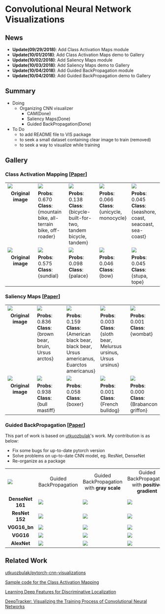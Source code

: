 # Convolutional Neural Network Visualizations

## News
- **Update(09/29/2018)**: Add Class Activation Maps module
- **Update(10/01/2018)**: Add Class Activation Maps demo to Gallery
- **Update(10/02/2018)**: Add Saliency Maps module
- **Update(10/03/2018)**: Add Saliency Maps demo to Gallery
- **Update(10/04/2018)**: Add Guided BackPropagation module
- **Update(10/04/2018)**: Add Guided BackPropagation demo to Gallery


## Summary
- Doing 
    - Organizing CNN visualizer
        + CAM(Done)
        + Saliency Maps(Done)
        + Guided BackPropagation(Done)
- To Do
    - to add README file to VIS package
    - to seek a small dataset containing clear image to train (removed)
    - to seek a way to visualize while training

## Gallery

### Class Activation Mapping  [[Paper](https://arxiv.org/pdf/1512.04150.pdf)]

<table border=0 >
    <tbody>
        <tr>
            <td width="20%" > <img src="https://github.com/sysu-zjw/XAI-Project/blob/master/images/ClassActivationMaps/bike_0.jpg"> </td>
            <td width="20%"> <img src="https://github.com/sysu-zjw/XAI-Project/blob/master/images/ClassActivationMaps/bike_1.jpg"> </td>
            <td width="20%"> <img src="https://github.com/sysu-zjw/XAI-Project/blob/master/images/ClassActivationMaps/bike_2.jpg"> </td>
            <td width="20%"> <img src="https://github.com/sysu-zjw/XAI-Project/blob/master/images/ClassActivationMaps/bike_3.jpg"> </td>
            <td width="20%"> <img src="https://github.com/sysu-zjw/XAI-Project/blob/master/images/ClassActivationMaps/bike_4.jpg"> </td>
        </tr>
         <tr>
            <td align="center" valign="top">  <b>Original image</b> </td>
            <td align="left" valign="top"> <b>Probs</b>: 0.670<br /> <b>Class</b>: {mountain bike, all-terrain bike, off-roader}
            <td align="left" valign="top"> <b>Probs</b>: 0.138<br /> <b>Class</b>: {bicycle-built-for-two, tandem bicycle, tandem}
            <td align="left" valign="top"> <b>Probs</b>: 0.066<br /> <b>Class</b>: {unicycle, monocycle}
            <td align="left" valign="top"> <b>Probs</b>: 0.045<br /> <b>Class</b>: {seashore, coast, seacoast, sea-coast}
        </tr>
        <tr>
            <td width="20%" > <img src="https://github.com/sysu-zjw/XAI-Project/blob/master/images/ClassActivationMaps/HKUST_0.jpg"> </td>
            <td width="20%"> <img src="https://github.com/sysu-zjw/XAI-Project/blob/master/images/ClassActivationMaps/HKUST_1.jpg"> </td>
            <td width="20%"> <img src="https://github.com/sysu-zjw/XAI-Project/blob/master/images/ClassActivationMaps/HKUST_2.jpg"> </td>
            <td width="20%"> <img src="https://github.com/sysu-zjw/XAI-Project/blob/master/images/ClassActivationMaps/HKUST_3.jpg"> </td>
            <td width="20%"> <img src="https://github.com/sysu-zjw/XAI-Project/blob/master/images/ClassActivationMaps/HKUST_4.jpg"> </td>
        </tr>
         <tr>
            <td align="center" valign="top">  <b>Original image</b> <br />  </td>
            <td align="left" valign="top"> <b>Probs</b>: 0.575<br /> <b>Class</b>: {sundial}
            <td align="left" valign="top"> <b>Probs</b>: 0.098<br /> <b>Class</b>: {palace}
            <td align="left" valign="top"> <b>Probs</b>: 0.046<br /> <b>Class</b>: {bow}
            <td align="left" valign="top"> <b>Probs</b>: 0.045<br /> <b>Class</b>: {stupa, tope}
        </tr>
    </tbody>
</table>

### Saliency Maps  [[Paper](https://arxiv.org/abs/1312.6034)]
<table border=0 >
    <tbody>
        <tr>
            <td width="20%" > <img src="https://github.com/sysu-zjw/XAI-Project/blob/master/images/SaliencyMaps/bear_0.jpg"> </td>
            <td width="20%"> <img src="https://github.com/sysu-zjw/XAI-Project/blob/master/images/SaliencyMaps/bear_1.jpg"> </td>
            <td width="20%"> <img src="https://github.com/sysu-zjw/XAI-Project/blob/master/images/SaliencyMaps/bear_2.jpg"> </td>
            <td width="20%"> <img src="https://github.com/sysu-zjw/XAI-Project/blob/master/images/SaliencyMaps/bear_3.jpg"> </td>
            <td width="20%"> <img src="https://github.com/sysu-zjw/XAI-Project/blob/master/images/SaliencyMaps/bear_4.jpg"> </td>
        </tr>
         <tr>
            <td align="center" valign="top">  <b>Original image</b> </td>
            <td align="left" valign="top"> <b>Probs</b>: 0.836<br /> <b>Class</b>: {brown bear, bruin, Ursus arctos}
            <td align="left" valign="top"> <b>Probs</b>: 0.159<br /> <b>Class</b>: {American black bear, black bear, Ursus americanus, Euarctos americanus}
            <td align="left" valign="top"> <b>Probs</b>: 0.003<br /> <b>Class</b>: {sloth bear, Melursus ursinus, Ursus ursinus}
            <td align="left" valign="top"> <b>Probs</b>: 0.001<br /> <b>Class</b>: {wombat}
        </tr>
        <tr>
            <td width="20%" > <img src="https://github.com/sysu-zjw/XAI-Project/blob/master/images/SaliencyMaps/mastiff_0.jpg"> </td>
            <td width="20%"> <img src="https://github.com/sysu-zjw/XAI-Project/blob/master/images/SaliencyMaps/mastiff_1.jpg"> </td>
            <td width="20%"> <img src="https://github.com/sysu-zjw/XAI-Project/blob/master/images/SaliencyMaps/mastiff_2.jpg"> </td>
            <td width="20%"> <img src="https://github.com/sysu-zjw/XAI-Project/blob/master/images/SaliencyMaps/mastiff_3.jpg"> </td>
            <td width="20%"> <img src="https://github.com/sysu-zjw/XAI-Project/blob/master/images/SaliencyMaps/mastiff_4.jpg"> </td>
        </tr>
         <tr>
            <td align="center" valign="top">  <b>Original image</b> <br />  </td>
            <td align="left" valign="top"> <b>Probs</b>: 0.938<br /> <b>Class</b>: {bull mastiff}
            <td align="left" valign="top"> <b>Probs</b>: 0.058<br /> <b>Class</b>: {boxer}
            <td align="left" valign="top"> <b>Probs</b>: 0.001<br /> <b>Class</b>: {French bulldog}
            <td align="left" valign="top"> <b>Probs</b>: 0.000<br /> <b>Class</b>: {Brabancon griffon}
        </tr>
    </tbody>
</table>

### Guided BackPropagation  [[Paper](https://arxiv.org/abs/1312.6034)]
This part of work is based on [utkuozbulak](https://github.com/utkuozbulak/pytorch-cnn-visualizations)'s work. My contribution is as below:
- Fix some bugs for up-to-date pytorch version
- Solve problems on up-to-date CNN model, eg. ResNet, DenseNet
- Re-organize as a package

<table border=0 >
    <tbody>
        <tr>
            <td width="20%" > <img src="https://github.com/sysu-zjw/XAI-Project/blob/master/images/GuidedBackPropagation/Snake_origin.jpg"> </td>
            <td width="20%" align="center" valign="center">  Guided BackPropagation
            <td width="20%" align="center" valign="center">  Guided BackPropagation with <b>gray scale</b>
            <td width="20%" align="center" valign="center">  Guided BackPropagation with <b>positive gradient</b>
            <td width="20%" align="center" valign="center">  Guided BackPropagation with <b>negitive gradient</b>
        </tr>
        <tr>
            <td width="20%" align="center" valign="center"> <b>DenseNet 161</b>
            <td width="20%"> <img src="https://github.com/sysu-zjw/XAI-Project/blob/master/images/GuidedBackPropagation/DenseNet161_Snake_norm.jpg"> </td>
            <td width="20%"> <img src="https://github.com/sysu-zjw/XAI-Project/blob/master/images/GuidedBackPropagation/DenseNet161_Snake_gray.jpg"> </td>
            <td width="20%"> <img src="https://github.com/sysu-zjw/XAI-Project/blob/master/images/GuidedBackPropagation/DenseNet161_Snake_pos.jpg"> </td>
            <td width="20%"> <img src="https://github.com/sysu-zjw/XAI-Project/blob/master/images/GuidedBackPropagation/DenseNet161_Snake_neg.jpg"> </td>
        </tr>
        <tr>
            <td width="20%" align="center" valign="center"> <b>ResNet 152</b>
            <td width="20%"> <img src="https://github.com/sysu-zjw/XAI-Project/blob/master/images/GuidedBackPropagation/ResNet152_Snake_norm.jpg"> </td>
            <td width="20%"> <img src="https://github.com/sysu-zjw/XAI-Project/blob/master/images/GuidedBackPropagation/ResNet152_Snake_gray.jpg"> </td>
            <td width="20%"> <img src="https://github.com/sysu-zjw/XAI-Project/blob/master/images/GuidedBackPropagation/ResNet152_Snake_pos.jpg"> </td>
            <td width="20%"> <img src="https://github.com/sysu-zjw/XAI-Project/blob/master/images/GuidedBackPropagation/ResNet152_Snake_neg.jpg"> </td>
        </tr>
        <tr>
            <td width="20%" align="center" valign="center"> <b>VGG16_bn</b>
            <td width="20%"> <img src="https://github.com/sysu-zjw/XAI-Project/blob/master/images/GuidedBackPropagation/VGG16_bn_Snake_norm.jpg"> </td>
            <td width="20%"> <img src="https://github.com/sysu-zjw/XAI-Project/blob/master/images/GuidedBackPropagation/VGG16_bn_Snake_gray.jpg"> </td>
            <td width="20%"> <img src="https://github.com/sysu-zjw/XAI-Project/blob/master/images/GuidedBackPropagation/VGG16_bn_Snake_pos.jpg"> </td>
            <td width="20%"> <img src="https://github.com/sysu-zjw/XAI-Project/blob/master/images/GuidedBackPropagation/VGG16_bn_Snake_neg.jpg"> </td>
        </tr>
        <tr>
            <td width="20%" align="center" valign="center"> <b>VGG16</b>
            <td width="20%"> <img src="https://github.com/sysu-zjw/XAI-Project/blob/master/images/GuidedBackPropagation/VGG16_Snake_norm.jpg"> </td>
            <td width="20%"> <img src="https://github.com/sysu-zjw/XAI-Project/blob/master/images/GuidedBackPropagation/VGG16_Snake_gray.jpg"> </td>
            <td width="20%"> <img src="https://github.com/sysu-zjw/XAI-Project/blob/master/images/GuidedBackPropagation/VGG16_Snake_pos.jpg"> </td>
            <td width="20%"> <img src="https://github.com/sysu-zjw/XAI-Project/blob/master/images/GuidedBackPropagation/VGG16_Snake_neg.jpg"> </td>
        </tr>
        <tr>
            <td width="20%" align="center" valign="center"> <b>AlexNet</b>
            <td width="20%"> <img src="https://github.com/sysu-zjw/XAI-Project/blob/master/images/GuidedBackPropagation/alexnet_Snake_norm.jpg"> </td>
            <td width="20%"> <img src="https://github.com/sysu-zjw/XAI-Project/blob/master/images/GuidedBackPropagation/alexnet_Snake_gray.jpg"> </td>
            <td width="20%"> <img src="https://github.com/sysu-zjw/XAI-Project/blob/master/images/GuidedBackPropagation/alexnet_Snake_pos.jpg"> </td>
            <td width="20%"> <img src="https://github.com/sysu-zjw/XAI-Project/blob/master/images/GuidedBackPropagation/alexnet_Snake_neg.jpg"> </td>
        </tr>
    </tbody>
</table>



## Related Work
[utkuozbulak/pytorch-cnn-visualizations](https://github.com/utkuozbulak/pytorch-cnn-visualizations)

[Sample code for the Class Activation Mapping](https://github.com/metalbubble/CAM)

[Learning Deep Features for Discriminative Localization](http://cnnlocalization.csail.mit.edu/)

[DeepTracker: Visualizing the Training Process of Convolutional Neural Networks](http://www.cse.ust.hk/~huamin/tist_2018_dongyu_deeptracker.pdf)


